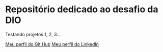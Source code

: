 # Repositório dedicado ao desafio da DIO
Testando projetos 1, 2, 3...

[Meu perfil do Git Hub](https://github.com/WTC13)
[Meu perfil do LinkedIn](https://www.linkedin.com/in/wendell-costa-161a0a1b2/)
